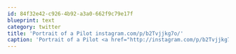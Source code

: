 ```yaml
---
id: 84f32e42-c926-4b92-a3a0-662f9c79e17f
blueprint: text
category: twitter
title: 'Portrait of a Pilot instagram.com/p/b2Tvjjkg7o/'
caption: 'Portrait of a Pilot <a href="http://instagram.com/p/b2Tvjjkg7o/" title="http://instagram.com/p/b2Tvjjkg7o/" class="link link_untco">instagram.com/p/b2Tvjjkg7o/</a>'
---
```

